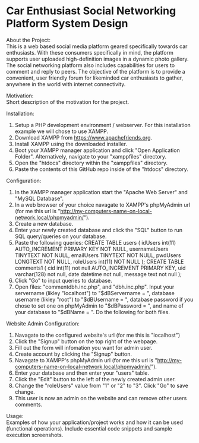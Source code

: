 # Car Enthusiast Social Networking Platform System Design
About the Project:  
This is a web based social media platform geared specifically towards car enthusiasts. With these consumers specifically in mind, the platform supports user uploaded high-definition images in a dynamic photo gallery. The social networking platform also includes capabilities for users to comment and reply to peers. The objective of the platform is to provide a convenient, user friendly forum for likeminded car enthusiasts to gather, anywhere in the world with internet connectivity.

Motivation:  
Short description of the motivation for the project.

Installation:  
1. Setup a PHP development environment / webserver. For this installation example we will chose to use XAMPP.
2. Download XAMPP from https://www.apachefriends.org.
3. Install XAMPP using the downloaded installer.
4. Boot your XAMPP manager application and click "Open Application Folder". Alternatively, navigate to  your "xamppfiles" directory.
5. Open the "htdocs" directory within the "xamppfiles" directory.
6. Paste the contents of this GitHub repo inside of the "htdocs" directory.

Configuration:
1. In the XAMPP manager application start the "Apache Web Server" and "MySQL Database".
2. In a web browser of your choice navagate to XAMPP's phpMyAdmin url (for me this url is "http://my-computers-name-on-local-network.local/phpmyadmin/").
3. Create a new database.
4. Enter your newly created database and click the "SQL" button to run SQL query/queries on your database.
5. Paste the following queries:
    CREATE TABLE users (
    idUsers int(11) AUTO_INCREMENT PRIMARY KEY NOT NULL,
    usernameUsers TINYTEXT NOT NULL,
    emailUsers TINYTEXT NOT NULL,
    pwdUsers LONGTEXT NOT NULL,
    roleUsers int(11) NOT NULL
    );
    CREATE TABLE comments1 (
    cid int(11) not null AUTO_INCREMENT PRIMARY KEY,
    uid varchar(128) not null,
    date datetime not null,
    message text not null
    );
6. Click "Go" to input queries to database.
7. Open files: "commentdbh.inc.php", and "dbh.inc.php". Input your servername (likley "localhost") to "$dBServername = ", database username (likley "root") to "$dBUsername = ", database password if you chose to set one on phpMyAdmin to "$dBPassword = ", and name of your database to "$dBName = ". Do the following for both files.

Website Admin Configuration:
1. Navagate to the configured website's url (for me this is "localhost")
2. Click the "Signup" button on the top right of the webpage.
3. Fill out the form will infomation you want for admin user.
4. Create account by clicking the "Signup" button.
5. Navagate to XAMPP's phpMyAdmin url (for me this url is "http://my-computers-name-on-local-network.local/phpmyadmin/").
6. Enter your database and then enter your "users" table.
7. Click the "Edit" button to the left of the newly created admin user.
8. Change the "roleUsers" value from "1" or "2" to "3". Click "Go" to save change.
9. This user is now an admin on the website and can remove other users comments.

Usage:  
Examples of how your application/project works and how it can be used (functional operations). Include essential code snippets and sample execution screenshots.
